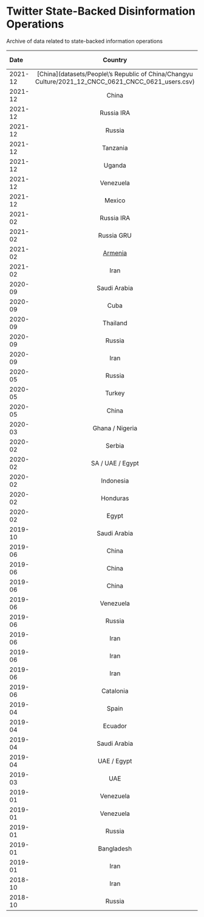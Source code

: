 # Twitter State-Backed Disinformation Operations

Archive of data related to state-backed information operations

| Date     | Country  | Msg Info  | Media | Accounts |Reports|
|:-----------|:-----------:|:------------:|:------------:|------------:|:-----:|
| 2021-12|[China](datasets/People\’s Republic of China/Changyu Culture/2021_12_CNCC_0621_CNCC_0621_users.csv) |2.57 MB|4.61 GB|112 ||
| 2021-12|China |3.46 MB|2.3 GB|2048 ||
| 2021-12|Russia IRA |2.48 MB|3.31 GB|16 ||
| 2021-12|Russia |1.11 MB|1.65 GB|50 ||
| 2021-12|Tanzania |1.58 MB|(1.81 GB|268 ||
| 2021-12|Uganda |62.14 MB|19.92 GB|418 ||
| 2021-12|Venezuela |82.07 MB|20.18 GB|277 ||
| 2021-12|Mexico |2.49 MB|2.84 GB|276 ||
| 2021-02|Russia IRA |36.6 MB|2.6 GB|31 ||
| 2021-02|Russia GRU |14.3 MB|1.8 GB|69 ||
| 2021-02|[Armenia](datasets/Armenia) |46.7 KB|1.2 GB|35 ||
| 2021-02|Iran |285.2 MB|32.4 GB|238 ||
| 2020-09|Saudi Arabia |24 KB|5.8 GB|33 ||
| 2020-09|Cuba |666 MB|49.2 GB|526 ||
| 2020-09|Thailand |2.3 MB|2.9 GB|926 ||
| 2020-09|Russia |180 KB|10 MB|5 ||
| 2020-09|Iran |292 KB|16.7 GB|104 ||
| 2020-05|Russia |353 MB|108 GB|1,152 ||
| 2020-05|Turkey |5 GB|821 GB|7,340 ||
| 2020-05|China |73.2 MB|31 GB|23,750 ||
| 2020-03|Ghana / Nigeria |27 MB|17 GB|71| [CNN](https://edition.cnn.com/2020/03/12/world/russia-ghana-troll-farms-2020-ward/index.html) |
| 2020-02|Serbia |5.7 GB|2.3 TB|8,558 ||
| 2020-02|SA / UAE / Egypt |4.2 GB|977 GB|5,350 ||
| 2020-02|Indonesia |207 MB|78 GB|795 ||
| 2020-02|Honduras |137 MB|75 GB|2,541 ||
| 2020-02|Egypt |1 GB|575 TB|2,541 ||
| 2019-10|Saudi Arabia |4.3 GB|1.3 TB|5,929||
| 2019-06|China |913 MB|604 GB|4,301||
| 2019-06|China |169 MB|40 GB|196 ||
| 2019-06|China |158 MB|85 GB|744  ||
| 2019-06|Venezuela |64 MB|24 GB|33 ||
| 2019-06|Russia|260 KB|72 MB|4||
| 2019-06|Iran|46 MB|55 GB|2,865 ||
| 2019-06|Iran|318 MB|183 GB|248 ||
| 2019-06|Iran|316 MB|258 GB|1,666 ||
| 2019-06|Catalonia |1.5 MB|2.74 GB|130 ||
| 2019-04|Spain |7 MB|16 GB|259 ||
| 2019-04|Ecuador |85 MB|173 MB|1,019  ||
| 2019-04|Saudi Arabia|38 KB|357 MB|6 ||
| 2019-04|UAE / Egypt|30 MB|45 GB|271||
| 2019-03|UAE |227 MB|680 GB|4,248 ||
| 2019-01|Venezuela |136 MB|81 GB|764 ||
| 2019-01|Venezuela |1 GB|359 GB|1,196||
| 2019-01|Russia|120 MB|63.7 GB|416 ||
| 2019-01|Bangladesh |2.6 MB|77 MB|15 ||
| 2019-01|Iran     |  717 MB| 202 GB|2,320||
| 2018-10|Iran     | 168 MB | 65.7 GB|770 ||
| 2018-10|Russia   |  1.2 GB|274 GB|3,613||
